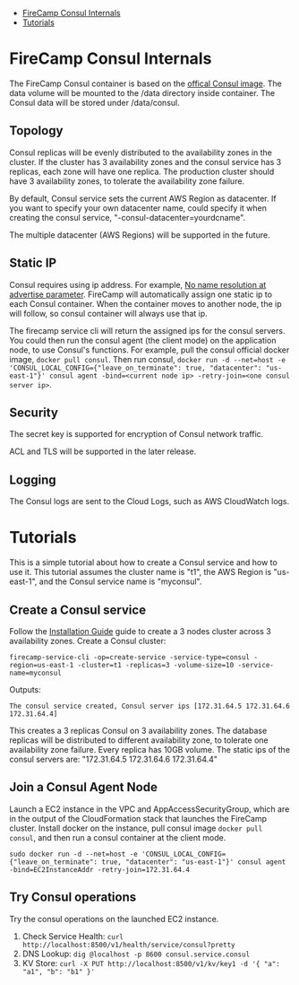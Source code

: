 * [FireCamp Consul Internals](https://github.com/jazzl0ver/firecamp/pkg/tree/master/catalog/consul#firecamp-consul-internals)
* [Tutorials](https://github.com/jazzl0ver/firecamp/pkg/tree/master/catalog/consul#tutorials)

# FireCamp Consul Internals

The FireCamp Consul container is based on the [offical Consul image](https://hub.docker.com/r/_/consul/). The data volume will be mounted to the /data directory inside container. The Consul data will be stored under /data/consul.

## Topology

Consul replicas will be evenly distributed to the availability zones in the cluster. If the cluster has 3 availability zones and the consul service has 3 replicas, each zone will have one replica. The production cluster should have 3 availability zones, to tolerate the availability zone failure.

By default, Consul service sets the current AWS Region as datacenter. If you want to specify your own datacenter name, could specify it when creating the consul service, "-consul-datacenter=yourdcname".

The multiple datacenter (AWS Regions) will be supported in the future.

## Static IP

Consul requires using ip address. For example, [No name resolution at advertise parameter](https://github.com/hashicorp/consul/issues/1185). FireCamp will automatically assign one static ip to each Consul container. When the container moves to another node, the ip will follow, so consul container will always use that ip.

The firecamp service cli will return the assigned ips for the consul servers. You could then run the consul agent (the client mode) on the application node, to use Consul's functions. For example, pull the consul official docker image, `docker pull consul`. Then run consul, `docker run -d --net=host -e 'CONSUL_LOCAL_CONFIG={"leave_on_terminate": true, "datacenter": "us-east-1"}' consul agent -bind=<current node ip> -retry-join=<one consul server ip>`.

## Security

The secret key is supported for encryption of Consul network traffic.

ACL and TLS will be supported in the later release.

## Logging

The Consul logs are sent to the Cloud Logs, such as AWS CloudWatch logs.


# Tutorials

This is a simple tutorial about how to create a Consul service and how to use it. This tutorial assumes the cluster name is "t1", the AWS Region is "us-east-1", and the Consul service name is "myconsul".

## Create a Consul service
Follow the [Installation Guide](https://github.com/jazzl0ver/firecamp/pkg/tree/master/docs/installation) guide to create a 3 nodes cluster across 3 availability zones. Create a Consul cluster:
```
firecamp-service-cli -op=create-service -service-type=consul -region=us-east-1 -cluster=t1 -replicas=3 -volume-size=10 -service-name=myconsul
```
Outputs:
```
The consul service created, Consul server ips [172.31.64.5 172.31.64.6 172.31.64.4]
```

This creates a 3 replicas Consul on 3 availability zones. The database replicas will be distributed to different availability zone, to tolerate one availability zone failure. Every replica has 10GB volume. The static ips of the consul servers are: "172.31.64.5 172.31.64.6 172.31.64.4"

## Join a Consul Agent Node
Launch a EC2 instance in the VPC and AppAccessSecurityGroup, which are in the output of the CloudFormation stack that launches the FireCamp cluster. Install docker on the instance, pull consul image `docker pull consul`, and then run a consul container at the client mode.
```
sudo docker run -d --net=host -e 'CONSUL_LOCAL_CONFIG={"leave_on_terminate": true, "datacenter": "us-east-1"}' consul agent -bind=EC2InstanceAddr -retry-join=172.31.64.4
```

## Try Consul operations
Try the consul operations on the launched EC2 instance.
1. Check Service Health: `curl http://localhost:8500/v1/health/service/consul?pretty`
2. DNS Lookup: `dig @localhost -p 8600 consul.service.consul`
3. KV Store: `curl -X PUT http://localhost:8500/v1/kv/key1 -d '{ "a": "a1", "b": "b1" }'`

